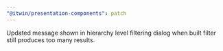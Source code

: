 ```yaml
---
"@itwin/presentation-components": patch
---
```


Updated message shown in hierarchy level filtering dialog when built filter still produces too many results.

